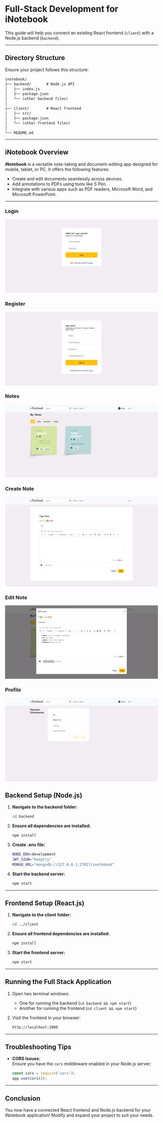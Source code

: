 
# Full-Stack Development for iNotebook

This guide will help you connect an existing React frontend (`client`) with a Node.js backend (`backend`).

---

## Directory Structure

Ensure your project follows this structure:

```
inotebook/
├── backend/       # Node.js API
│   ├── index.js
│   ├── package.json
│   └── (other backend files)
│
├── client/        # React frontend
│   ├── src/
│   ├── package.json
│   └── (other frontend files)
│
└── README.md
```

---

## iNotebook Overview

**iNotebook** is a versatile note-taking and document-editing app designed for mobile, tablet, or PC. It offers the following features:

- Create and edit documents seamlessly across devices.
- Add annotations to PDFs using tools like S Pen.
- Integrate with various apps such as PDF readers, Microsoft Word, and Microsoft PowerPoint.

---

### Login
![Login](images/login.png)

### Register
![Register](images/register.png)

### Notes
![Notes](images/notes.png)

### Create Note
![Create note](images/create-note.png)

### Edit Note
![Edit note](images/edit-note.png)

### Profile
![Profile](images/profile.png)

## Backend Setup (Node.js)

1. **Navigate to the backend folder:**
   ```bash
   cd backend
   ```

2. **Ensure all dependencies are installed:**
   ```bash
   npm install
   ```

3. **Create .env file:**
   ```bash
   NODE_ENV=development
   JWT_SIGN="keeptry"
   MONGO_URL="mongodb://127.0.0.1:27017/inotebook"
   ```

4. **Start the backend server:**
   ```bash
   npm start
   ```

---

## Frontend Setup (React.js)

1. **Navigate to the client folder:**
   ```bash
   cd ../client
   ```

2. **Ensure all frontend dependencies are installed:**
   ```bash
   npm install
   ```
   
3. **Start the frontend server:**
   ```bash
   npm start
   ```

---

## Running the Full Stack Application

1. Open two terminal windows:
   - One for running the backend (`cd backend && npm start`)
   - Another for running the frontend (`cd client && npm start`)

2. Visit the frontend in your browser:
   ```bash
   http://localhost:3000
   ```

---

## Troubleshooting Tips

- **CORS Issues:**  
  Ensure you have the `cors` middleware enabled in your Node.js server:
  ```javascript
  const cors = require('cors');
  app.use(cors());
  ```
---

## Conclusion

You now have a connected React frontend and Node.js backend for your iNotebook application! Modify and expand your project to suit your needs.
